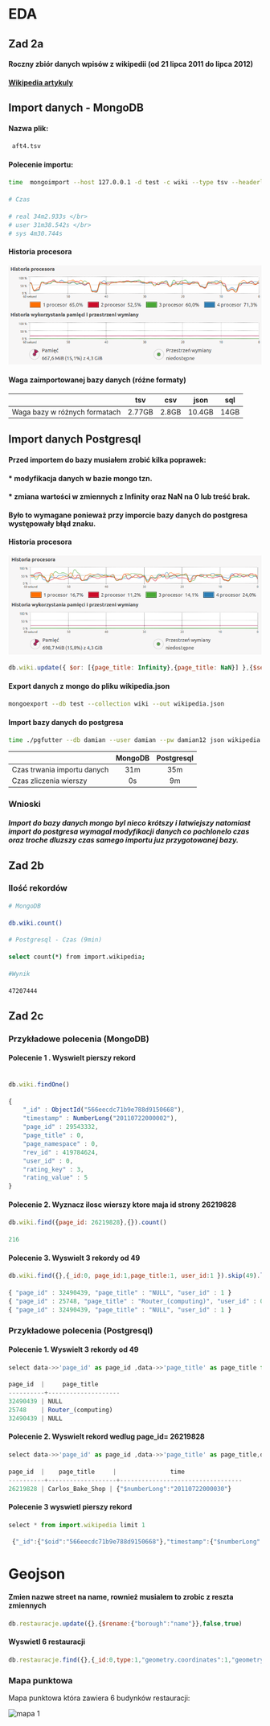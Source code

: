 
# EDA

## Zad 2a

#### Roczny zbiór danych wpisów z wikipedii (od 21 lipca 2011 do lipca 2012)

#### [Wikipedia artykuly ](https://datahub.io/dataset/wikipedia-article-ratings)

## Import danych - MongoDB
#### Nazwa plik:

```bash
 aft4.tsv
```

#### Polecenie importu:

```bash
time  mongoimport --host 127.0.0.1 -d test -c wiki --type tsv --headerline --file aft4.tsv

# Czas

# real 34m2.933s </br>
# user 31m38.542s </br>
# sys 4m30.744s
```

#### Historia procesora

![screen1](https://github.com/dsamsoniuk/NoSQL/blob/master/eda/img/s2_g.png?raw=true)

#### Waga zaimportowanej bazy danych (różne formaty)

||tsv|csv|json|sql
| --- | :--: | :--: | :--: | :--: |
|Waga bazy w różnych formatach|2.77GB|2.8GB|10.4GB|14GB|


## Import danych Postgresql
#### Przed importem do bazy musiałem zrobić kilka poprawek:
#### * modyfikacja danych w bazie mongo tzn.
#### * zmiana wartości w zmiennych z Infinity oraz NaN na 0 lub treść brak.
#### Było to wymagane ponieważ przy imporcie bazy danych do postgresa występowały błąd znaku.

#### Historia procesora

![screen1](https://github.com/dsamsoniuk/NoSQL/blob/master/eda/img/postgres-proces.png?raw=true)

```js
db.wiki.update({ $or: [{page_title: Infinity},{page_title: NaN}] },{$set: {page_title: "brak"}},false,true)
```

#### Export danych z mongo do pliku wikipedia.json

```bash
mongoexport --db test --collection wiki --out wikipedia.json
```
#### Import bazy danych do postgresa

```bash
time ./pgfutter --db damian --user damian --pw damian12 json wikipedia.json
```

|  | MongoDB | Postgresql |
| ---- |:---------:|:----:|
|Czas trwania importu danych|31m| 35m|
|Czas zliczenia wierszy| 0s| 9m|

### Wnioski

##### Import do bazy danych mongo byl nieco krótszy i latwiejszy natomiast import do postgresa wymagal modyfikacji danych co pochlonelo czas oraz troche dluzszy czas samego importu juz przygotowanej bazy.

## Zad 2b
### Ilość rekordów



```bash
# MongoDB

db.wiki.count()

# Postgresql - Czas (9min)

select count(*) from import.wikipedia;

#Wynik

47207444
```

## Zad 2c


### Przykładowe polecenia (MongoDB)
#### Polecenie 1 . Wyswielt pierszy rekord

```js

db.wiki.findOne()

{
	"_id" : ObjectId("566eecdc71b9e788d9150668"),
	"timestamp" : NumberLong("20110722000002"),
	"page_id" : 29543332,
	"page_title" : 0,
	"page_namespace" : 0,
	"rev_id" : 419784624,
	"user_id" : 0,
	"rating_key" : 3,
	"rating_value" : 5
}

```

#### Polecenie 2. Wyznacz ilosc wierszy ktore maja id strony 26219828

```js
db.wiki.find({page_id: 26219828},{}).count()

216
```

#### Polecenie 3. Wyswielt 3 rekordy od 49

```js
db.wiki.find({},{_id:0, page_id:1,page_title:1, user_id:1 }).skip(49).limit(3)

{ "page_id" : 32490439, "page_title" : "NULL", "user_id" : 1 }
{ "page_id" : 25748, "page_title" : "Router_(computing)", "user_id" : 0 }
{ "page_id" : 32490439, "page_title" : "NULL", "user_id" : 1 }

```



### Przykładowe polecenia (Postgresql)

#### Polecenie 1. Wyswielt 3 rekordy od 49

```js
select data->>'page_id' as page_id ,data->>'page_title' as page_title from import.wikipedia offset 49 limit 3

page_id  |     page_title     
----------+--------------------
32490439 | NULL
25748    | Router_(computing)
32490439 | NULL
```


#### Polecenie 2. Wyswielt rekord wedlug page_id= 26219828

```js
select data->>'page_id' as page_id ,data->>'page_title' as page_title,data->>'timestamp' as time from import.wikipedia where data->>'page_id'='26219828' limit 1

page_id  |    page_title     |               time               
----------+-------------------+----------------------------------
26219828 | Carlos_Bake_Shop | {"$numberLong":"20110722000030"}
```


#### Polecenie 3 wyswietl pierszy rekord
```js
select * from import.wikipedia limit 1

 {"_id":{"$oid":"566eecdc71b9e788d9150668"},"timestamp":{"$numberLong":"20110722000002"},"page_id":29543332,"page_title":0.0,"page_namespace":0,"rev_id":419784624,"user_id":0,"rating_key":3,"rating_value":5}
```





# Geojson


#### Zmien nazwe street na name, rownież musialem to zrobic z reszta zmiennych

```js
db.restauracje.update({},{$rename:{"borough":"name"}},false,true)
```

#### Wyswietl 6 restauracji

```js
db.restauracje.find({},{_id:0,type:1,"geometry.coordinates":1,"geometry.type":1,"geometry.name":1}).limit(6)
```

### Mapa punktowa
Mapa punktowa która zawiera 6 budynków restauracji:

![mapa 1](https://github.com/dsamsoniuk/NoSQL/blob/master/mapa_punktowa.geojson)
